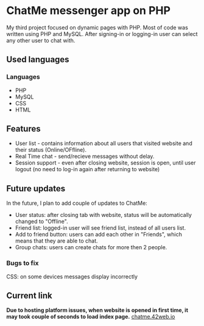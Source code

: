 # ChatMe messenger app on PHP
My third project focused on dynamic pages with PHP. Most of code was written using PHP and MySQL.
After signing-in or logging-in user can select any other user to chat with.

## Used languages
### Languages
* PHP
* MySQL
* CSS
* HTML

## Features
* User list - contains information about all users that visited website and their status (Online/OFfline).
* Real Time chat - send/recieve messages without delay.
* Session support - even after closing website, session is open, until user logout (no need to log-in again after returning to website)

## Future updates
In the future, I plan to add couple of updates to ChatMe:

* User status: after closing tab with website, status will be automatically changed to "Offline".
* Friend list: logged-in user will see friend list, instead of all users list.
* Add to friend button: users can add each other in "Friends", which means that they are able to chat.
* Group chats: users can create chats for more then 2 people.
### Bugs to fix
CSS: on some devices messages display incorrectly

## Current link
**Due to hosting platform issues, when website is opened in first time, it may took couple of seconds to load index page.** 
[chatme.42web.io](http://chatme.42web.io/index.php)
